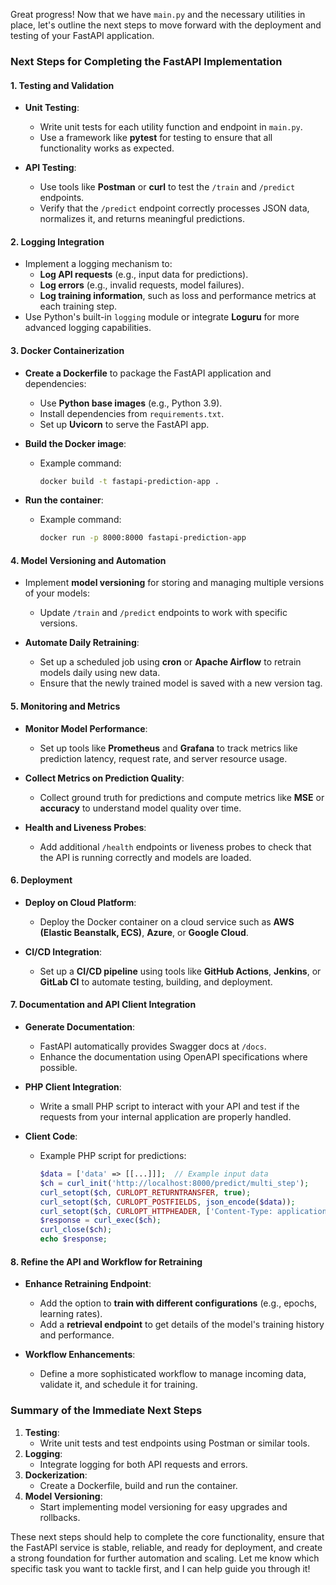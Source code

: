 Great progress! Now that we have `main.py` and the necessary utilities in place, let's outline the next steps to move forward with the deployment and testing of your FastAPI application.

### **Next Steps for Completing the FastAPI Implementation**

#### **1. Testing and Validation**
- **Unit Testing**:
  - Write unit tests for each utility function and endpoint in `main.py`.
  - Use a framework like **pytest** for testing to ensure that all functionality works as expected.
  
- **API Testing**:
  - Use tools like **Postman** or **curl** to test the `/train` and `/predict` endpoints.
  - Verify that the `/predict` endpoint correctly processes JSON data, normalizes it, and returns meaningful predictions.

#### **2. Logging Integration**
- Implement a logging mechanism to:
  - **Log API requests** (e.g., input data for predictions).
  - **Log errors** (e.g., invalid requests, model failures).
  - **Log training information**, such as loss and performance metrics at each training step.
- Use Python's built-in `logging` module or integrate **Loguru** for more advanced logging capabilities.

#### **3. Docker Containerization**
- **Create a Dockerfile** to package the FastAPI application and dependencies:
  - Use **Python base images** (e.g., Python 3.9).
  - Install dependencies from `requirements.txt`.
  - Set up **Uvicorn** to serve the FastAPI app.
  
- **Build the Docker image**:
  - Example command:
    ```bash
    docker build -t fastapi-prediction-app .
    ```
  
- **Run the container**:
  - Example command:
    ```bash
    docker run -p 8000:8000 fastapi-prediction-app
    ```

#### **4. Model Versioning and Automation**
- Implement **model versioning** for storing and managing multiple versions of your models:
  - Update `/train` and `/predict` endpoints to work with specific versions.
  
- **Automate Daily Retraining**:
  - Set up a scheduled job using **cron** or **Apache Airflow** to retrain models daily using new data.
  - Ensure that the newly trained model is saved with a new version tag.

#### **5. Monitoring and Metrics**
- **Monitor Model Performance**:
  - Set up tools like **Prometheus** and **Grafana** to track metrics like prediction latency, request rate, and server resource usage.
  
- **Collect Metrics on Prediction Quality**:
  - Collect ground truth for predictions and compute metrics like **MSE** or **accuracy** to understand model quality over time.
  
- **Health and Liveness Probes**:
  - Add additional `/health` endpoints or liveness probes to check that the API is running correctly and models are loaded.

#### **6. Deployment**
- **Deploy on Cloud Platform**:
  - Deploy the Docker container on a cloud service such as **AWS (Elastic Beanstalk, ECS)**, **Azure**, or **Google Cloud**.
  
- **CI/CD Integration**:
  - Set up a **CI/CD pipeline** using tools like **GitHub Actions**, **Jenkins**, or **GitLab CI** to automate testing, building, and deployment.

#### **7. Documentation and API Client Integration**
- **Generate Documentation**:
  - FastAPI automatically provides Swagger docs at `/docs`.
  - Enhance the documentation using OpenAPI specifications where possible.

- **PHP Client Integration**:
  - Write a small PHP script to interact with your API and test if the requests from your internal application are properly handled.
  
- **Client Code**:
  - Example PHP script for predictions:
    ```php
    $data = ['data' => [[...]]];  // Example input data
    $ch = curl_init('http://localhost:8000/predict/multi_step');
    curl_setopt($ch, CURLOPT_RETURNTRANSFER, true);
    curl_setopt($ch, CURLOPT_POSTFIELDS, json_encode($data));
    curl_setopt($ch, CURLOPT_HTTPHEADER, ['Content-Type: application/json']);
    $response = curl_exec($ch);
    curl_close($ch);
    echo $response;
    ```

#### **8. Refine the API and Workflow for Retraining**
- **Enhance Retraining Endpoint**:
  - Add the option to **train with different configurations** (e.g., epochs, learning rates).
  - Add a **retrieval endpoint** to get details of the model's training history and performance.

- **Workflow Enhancements**:
  - Define a more sophisticated workflow to manage incoming data, validate it, and schedule it for training.

### **Summary of the Immediate Next Steps**
1. **Testing**:
   - Write unit tests and test endpoints using Postman or similar tools.
2. **Logging**:
   - Integrate logging for both API requests and errors.
3. **Dockerization**:
   - Create a Dockerfile, build and run the container.
4. **Model Versioning**:
   - Start implementing model versioning for easy upgrades and rollbacks.

These next steps should help to complete the core functionality, ensure that the FastAPI service is stable, reliable, and ready for deployment, and create a strong foundation for further automation and scaling. Let me know which specific task you want to tackle first, and I can help guide you through it!